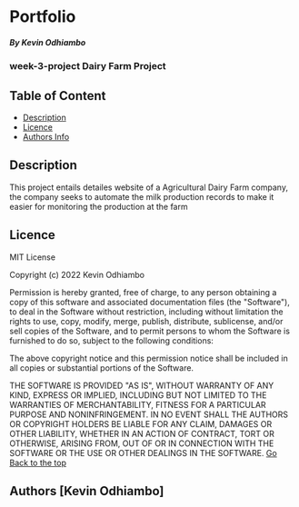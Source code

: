 # Portfolio

##### By    Kevin Odhiambo 
### week-3-project Dairy Farm Project

## Table of Content

+ [Description](#description)
+ [Licence](#licence)
+ [Authors Info](#author-Info)

## Description
<p>This project entails detailes website of a Agricultural Dairy Farm company, the company seeks to automate the milk production records to 
make it easier for monitoring the production at the farm</p>

## Licence
MIT License

Copyright (c) 2022 Kevin Odhiambo

Permission is hereby granted, free of charge, to any person obtaining a copy
of this software and associated documentation files (the "Software"), to deal
in the Software without restriction, including without limitation the rights
to use, copy, modify, merge, publish, distribute, sublicense, and/or sell
copies of the Software, and to permit persons to whom the Software is
furnished to do so, subject to the following conditions:

The above copyright notice and this permission notice shall be included in all
copies or substantial portions of the Software.

THE SOFTWARE IS PROVIDED "AS IS", WITHOUT WARRANTY OF ANY KIND, EXPRESS OR
IMPLIED, INCLUDING BUT NOT LIMITED TO THE WARRANTIES OF MERCHANTABILITY,
FITNESS FOR A PARTICULAR PURPOSE AND NONINFRINGEMENT. IN NO EVENT SHALL THE
AUTHORS OR COPYRIGHT HOLDERS BE LIABLE FOR ANY CLAIM, DAMAGES OR OTHER
LIABILITY, WHETHER IN AN ACTION OF CONTRACT, TORT OR OTHERWISE, ARISING FROM,
OUT OF OR IN CONNECTION WITH THE SOFTWARE OR THE USE OR OTHER DEALINGS IN THE
SOFTWARE.
[Go Back to the top](#portfolio)


## Authors [Kevin Odhiambo]


